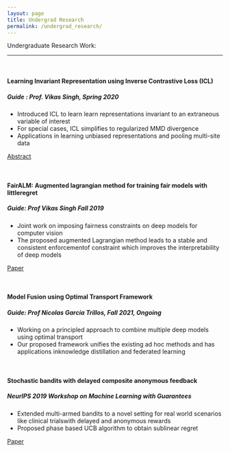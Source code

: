 ```yaml
---
layout: page
title: Undergrad Research
permalink: /undergrad_research/
---
```


Undergraduate Research Work:

****
<br>

#### Learning Invariant Representation using Inverse Contrastive Loss (ICL)
##### Guide : Prof. Vikas Singh, *Spring 2020*
* Introduced ICL to learn learn representations invariant to an extraneous variable of interest
* For special cases, ICL simplifies to regularized MMD divergence
* Applications in learning unbiased representations and pooling multi-site data

[Abstract](https://drive.google.com/file/d/1ah66fSrfzaEiTkdC8Vu-tcWy1FJjf_oH/view)

<br>

#### FairALM: Augmented lagrangian method for training fair models with littleregret
##### Guide: Prof Vikas Singh *Fall 2019*
* Joint work on imposing fairness constraints on deep models for computer vision
* The proposed augmented Lagrangian method leads to a stable and consistent enforcementof constraint which improves the interpretability of deep models

[Paper](https://arxiv.org/abs/2004.01355)

<br>

#### Model Fusion using Optimal Transport Framework
##### Guide: Prof Nicolas Garcia Trillos, *Fall 2021, Ongoing*
* Working on a principled approach to combine multiple deep models using optimal transport
* Our proposed framework unifies the existing ad hoc methods and has applications inknowledge distillation and federated learning

<br>

#### Stochastic bandits with delayed composite anonymous feedback
##### NeurIPS 2019 Workshop on Machine Learning with Guarantees
* Extended multi-armed bandits to a novel setting for real world scenarios like clinical trialswith delayed and anonymous rewards 
* Proposed phase based UCB algorithm to obtain sublinear regret

[Paper](https://arxiv.org/abs/1910.01161)
